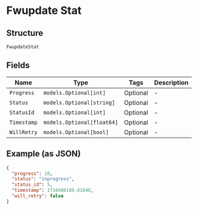 
# Fwupdate Stat

## Structure

`FwupdateStat`

## Fields

| Name | Type | Tags | Description |
|  --- | --- | --- | --- |
| `Progress` | `models.Optional[int]` | Optional | - |
| `Status` | `models.Optional[string]` | Optional | - |
| `StatusId` | `models.Optional[int]` | Optional | - |
| `Timestamp` | `models.Optional[float64]` | Optional | - |
| `WillRetry` | `models.Optional[bool]` | Optional | - |

## Example (as JSON)

```json
{
  "progress": 10,
  "status": "inprogress",
  "status_id": 5,
  "timestamp": 1716480189.81648,
  "will_retry": false
}
```

